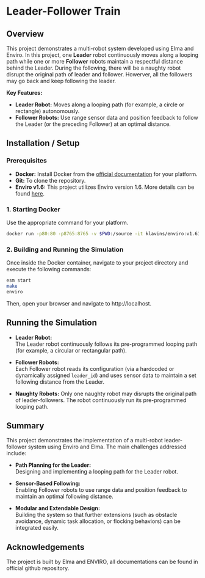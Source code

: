 # Leader-Follower Train

## Overview

This project demonstrates a multi-robot system developed using Elma and Enviro. In this project, one **Leader** robot continuously moves along a looping path while one or more **Follower** robots maintain a respectful distance behind the Leader. During the following, there will be a naughty robot disrupt the original path of leader and follower. Howerver, all the followers may go back and keep following the leader.

**Key Features:**

- **Leader Robot:** Moves along a looping path (for example, a circle or rectangle) autonomously.
- **Follower Robots:** Use range sensor data and position feedback to follow the Leader (or the preceding Follower) at an optimal distance.

## Installation / Setup

### Prerequisites

- **Docker:** Install Docker from the [official documentation](https://docs.docker.com/install/) for your platform.
- **Git:** To clone the repository.
- **Enviro v1.6:** This project utilizes Enviro version 1.6. More details can be found [here](https://github.com/klavinslab/enviro).

### 1. Starting Docker

Use the appropriate command for your platform.

```bash
docker run -p80:80 -p8765:8765 -v $PWD:/source -it klavins/enviro:v1.61 bash
```

### 2. Building and Running the Simulation

Once inside the Docker container, navigate to your project directory and execute the following commands:

```bash
esm start
make
enviro
```
Then, open your browser and navigate to http://localhost.

## Running the Simulation

- **Leader Robot:**  
  The Leader robot continuously follows its pre-programmed looping path (for example, a circular or rectangular path).

- **Follower Robots:**  
  Each Follower robot reads its configuration (via a hardcoded or dynamically assigned `leader_id`) and uses sensor data to maintain a set following distance from the Leader.

- **Naughty Robots:**
  Only one naughty robot may disrupts the original path of leader-followers. The robot continuously run its pre-programmed looping path.
  
## Summary

This project demonstrates the implementation of a multi-robot leader-follower system using Enviro and Elma. The main challenges addressed include:

- **Path Planning for the Leader:**  
  Designing and implementing a looping path for the Leader robot.

- **Sensor-Based Following:**  
  Enabling Follower robots to use range data and position feedback to maintain an optimal following distance.

- **Modular and Extendable Design:**  
  Building the system so that further extensions (such as obstacle avoidance, dynamic task allocation, or flocking behaviors) can be integrated easily.

## Acknowledgements
The project is built by Elma and ENVIRO, all documentations can be found in official github repository.
